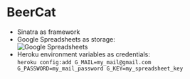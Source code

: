 BeerCat
=======

- Sinatra as framework
- Google Spreadsheets as storage:  
![Google Spreadsheets](http://pix.am/GENH.png "Google Spreadsheets")
- Heroku environment variables as credentials:  
```heroku config:add G_MAIL=my_mail@gmail.com G_PASSWORD=my_mail_password G_KEY=my_spreadsheet_key```